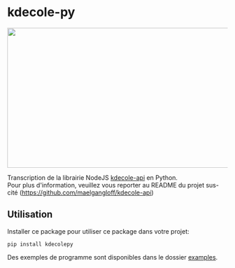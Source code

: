 # kdecole-py

<p align="center">
  <img src="https://github.com/maelgangloff/kdecole-py/assets/51171251/07e83324-305b-450a-9ed9-c7587b40088a" height="320" width="640" />

</p>

Transcription de la librairie NodeJS [kdecole-api](https://github.com/maelgangloff/kdecole-api) en Python.  
Pour plus d'information, veuillez vous reporter au README du projet sus-cité (https://github.com/maelgangloff/kdecole-api)

## Utilisation
Installer ce package pour utiliser ce package dans votre projet:
```shell
pip install kdecolepy
```
Des exemples de programme sont disponibles dans le dossier [examples](./examples).
